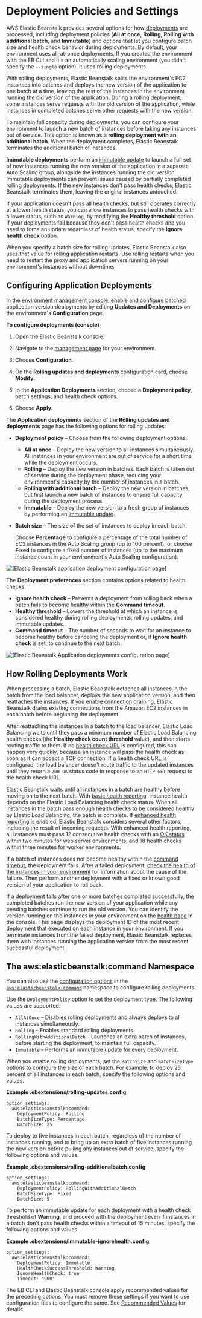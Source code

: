# Deployment Policies and Settings<a name="using-features.rolling-version-deploy"></a>

AWS Elastic Beanstalk provides several options for how [deployments](using-features.deploy-existing-version.md) are processed, including deployment policies \(**All at once**, **Rolling**, **Rolling with additional batch**, and **Immutable**\) and options that let you configure batch size and health check behavior during deployments\. By default, your environment uses all\-at\-once deployments\. If you created the environment with the EB CLI and it's an automatically scaling environment \(you didn't specify the `--single` option\), it uses rolling deployments\.

With rolling deployments, Elastic Beanstalk splits the environment's EC2 instances into batches and deploys the new version of the application to one batch at a time, leaving the rest of the instances in the environment running the old version of the application\. During a rolling deployment, some instances serve requests with the old version of the application, while instances in completed batches serve other requests with the new version\.

To maintain full capacity during deployments, you can configure your environment to launch a new batch of instances before taking any instances out of service\. This option is known as a **rolling deployment with an additional batch**\. When the deployment completes, Elastic Beanstalk terminates the additional batch of instances\.

**Immutable deployments** perform an [immutable update](environmentmgmt-updates-immutable.md) to launch a full set of new instances running the new version of the application in a separate Auto Scaling group, alongside the instances running the old version\. Immutable deployments can prevent issues caused by partially completed rolling deployments\. If the new instances don't pass health checks, Elastic Beanstalk terminates them, leaving the original instances untouched\.

If your application doesn't pass all health checks, but still operates correctly at a lower health status, you can allow instances to pass health checks with a lower status, such as `Warning`, by modifying the **Healthy threshold** option\. If your deployments fail because they don't pass health checks and you need to force an update regardless of health status, specify the **Ignore health check** option\.

When you specify a batch size for rolling updates, Elastic Beanstalk also uses that value for rolling application restarts\. Use rolling restarts when you need to restart the proxy and application servers running on your environment's instances without downtime\.

## Configuring Application Deployments<a name="environments-cfg-rollingdeployments-console"></a>

In the [environment management console](environments-console.md), enable and configure batched application version deployments by editing **Updates and Deployments** on the environment's **Configuration** page\.

**To configure deployments \(console\)**

1. Open the [Elastic Beanstalk console](https://console.aws.amazon.com/elasticbeanstalk)\.

1. Navigate to the [management page](environments-console.md) for your environment\.

1. Choose **Configuration**\.

1. On the **Rolling updates and deployments** configuration card, choose **Modify**\.

1. In the **Application Deployments** section, choose a **Deployment policy**, batch settings, and health check options\.

1. Choose **Apply**\.

The **Application deployments** section of the **Rolling updates and deployments** page has the following options for rolling updates:
+ **Deployment policy** – Choose from the following deployment options:
  + **All at once** – Deploy the new version to all instances simultaneously\. All instances in your environment are out of service for a short time while the deployment occurs\.
  + **Rolling** – Deploy the new version in batches\. Each batch is taken out of service during the deployment phase, reducing your environment's capacity by the number of instances in a batch\.
  + **Rolling with additional batch** – Deploy the new version in batches, but first launch a new batch of instances to ensure full capacity during the deployment process\.
  + **Immutable** – Deploy the new version to a fresh group of instances by performing an [immutable update](environmentmgmt-updates-immutable.md)\.
+ **Batch size** – The size of the set of instances to deploy in each batch\.

  Choose **Percentage** to configure a percentage of the total number of EC2 instances in the Auto Scaling group \(up to 100 percent\), or choose **Fixed** to configure a fixed number of instances \(up to the maximum instance count in your environment's Auto Scaling configuration\)\.

![\[Elastic Beanstalk application deployment configuration page\]](http://docs.aws.amazon.com/elasticbeanstalk/latest/dg/images/environment-cfg-rollingdeployments.png)

The **Deployment preferences** section contains options related to health checks\.
+ **Ignore health check** – Prevents a deployment from rolling back when a batch fails to become healthy within the **Command timeout**\.
+ **Healthy threshold** – Lowers the threshold at which an instance is considered healthy during rolling deployments, rolling updates, and immutable updates\.
+ **Command timeout** – The number of seconds to wait for an instance to become healthy before canceling the deployment or, if **Ignore health check** is set, to continue to the next batch\.

![\[Elastic Beanstalk Application deployments configuration page\]](http://docs.aws.amazon.com/elasticbeanstalk/latest/dg/images/environment-cfg-healthchecks.png)

## How Rolling Deployments Work<a name="environments-cfg-rollingdeployments-method"></a>

When processing a batch, Elastic Beanstalk detaches all instances in the batch from the load balancer, deploys the new application version, and then reattaches the instances\. If you enable [connection draining](environments-cfg-clb.md#using-features.managing.elb.draining), Elastic Beanstalk drains existing connections from the Amazon EC2 instances in each batch before beginning the deployment\.

After reattaching the instances in a batch to the load balancer, Elastic Load Balancing waits until they pass a minimum number of Elastic Load Balancing health checks \(the **Healthy check count threshold** value\), and then starts routing traffic to them\. If no [health check URL](environments-cfg-clb.md#using-features.managing.elb.healthchecks) is configured, this can happen very quickly, because an instance will pass the health check as soon as it can accept a TCP connection\. If a health check URL is configured, the load balancer doesn't route traffic to the updated instances until they return a `200 OK` status code in response to an `HTTP GET` request to the health check URL\.

Elastic Beanstalk waits until all instances in a batch are healthy before moving on to the next batch\. With [basic health reporting](using-features.healthstatus.md), instance health depends on the Elastic Load Balancing health check status\. When all instances in the batch pass enough health checks to be considered healthy by Elastic Load Balancing, the batch is complete\. If [enhanced health reporting](health-enhanced.md) is enabled, Elastic Beanstalk considers several other factors, including the result of incoming requests\. With enhanced health reporting, all instances must pass 12 consecutive health checks with an [OK status](health-enhanced-status.md#health-enhanced-status-ok) within two minutes for web server environments, and 18 health checks within three minutes for worker environments\.

If a batch of instances does not become healthy within the [command timeout](#environments-cfg-rollingdeployments-console), the deployment fails\. After a failed deployment, [check the health of the instances in your environment](health-enhanced-console.md) for information about the cause of the failure\. Then perform another deployment with a fixed or known good version of your application to roll back\.

If a deployment fails after one or more batches completed successfully, the completed batches run the new version of your application while any pending batches continue to run the old version\. You can identify the version running on the instances in your environment on the [health page](health-enhanced-console.md#health-enhanced-console-healthpage) in the console\. This page displays the deployment ID of the most recent deployment that executed on each instance in your environment\. If you terminate instances from the failed deployment, Elastic Beanstalk replaces them with instances running the application version from the most recent successful deployment\.

## The aws:elasticbeanstalk:command Namespace<a name="environments-cfg-rollingdeployments-namespace"></a>

You can also use the [configuration options](command-options.md) in the [`aws:elasticbeanstalk:command`](command-options-general.md#command-options-general-elasticbeanstalkcommand) namespace to configure rolling deployments\.

Use the `DeploymentPolicy` option to set the deployment type\. The following values are supported:
+ `AllAtOnce` – Disables rolling deployments and always deploys to all instances simultaneously\.
+ `Rolling` – Enables standard rolling deployments\.
+ `RollingWithAdditionalBatch` – Launches an extra batch of instances, before starting the deployment, to maintain full capacity\.
+ `Immutable` – Performs an [immutable update](environmentmgmt-updates-immutable.md) for every deployment\.

When you enable rolling deployments, set the `BatchSize` and `BatchSizeType` options to configure the size of each batch\. For example, to deploy 25 percent of all instances in each batch, specify the following options and values\.

**Example \.ebextensions/rolling\-updates\.config**  

```
option_settings:
  aws:elasticbeanstalk:command:
    DeploymentPolicy: Rolling
    BatchSizeType: Percentage
    BatchSize: 25
```

To deploy to five instances in each batch, regardless of the number of instances running, and to bring up an extra batch of five instances running the new version before pulling any instances out of service, specify the following options and values\.

**Example \.ebextensions/rolling\-additionalbatch\.config**  

```
option_settings:
  aws:elasticbeanstalk:command:
    DeploymentPolicy: RollingWithAdditionalBatch
    BatchSizeType: Fixed
    BatchSize: 5
```

To perform an immutable update for each deployment with a health check threshold of **Warning**, and proceed with the deployment even if instances in a batch don't pass health checks within a timeout of 15 minutes, specify the following options and values\.

**Example \.ebextensions/immutable\-ignorehealth\.config**  

```
option_settings:
  aws:elasticbeanstalk:command:
    DeploymentPolicy: Immutable
    HealthCheckSuccessThreshold: Warning
    IgnoreHealthCheck: true
    Timeout: "900"
```

The EB CLI and Elastic Beanstalk console apply recommended values for the preceding options\. You must remove these settings if you want to use configuration files to configure the same\. See [Recommended Values](command-options.md#configuration-options-recommendedvalues) for details\.